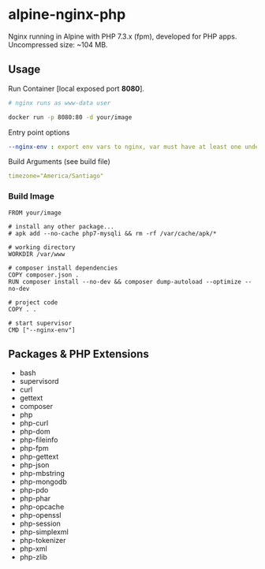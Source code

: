 alpine-nginx-php
================

Nginx running in Alpine with PHP 7.3.x (fpm), developed for PHP apps.
Uncompressed size: ~104 MB.

## Usage

Run Container [local exposed port **8080**].

```sh
# nginx runs as www-data user

docker run -p 8080:80 -d your/image
```

Entry point options
```yaml
--nginx-env : export env vars to nginx, var must have at least one underscore, ie: *APP_ENV*, *APP_TZ*.
```

Build Arguments (see build file)
```yaml
timezone="America/Santiago"
```

### Build Image

```docker
FROM your/image

# install any other package...
# apk add --no-cache php7-mysqli && rm -rf /var/cache/apk/*

# working directory
WORKDIR /var/www

# composer install dependencies
COPY composer.json .
RUN composer install --no-dev && composer dump-autoload --optimize --no-dev

# project code
COPY . .

# start supervisor
CMD ["--nginx-env"]
```

## Packages & PHP Extensions

- bash
- supervisord
- curl
- gettext
- composer
- php
- php-curl
- php-dom
- php-fileinfo
- php-fpm
- php-gettext
- php-json
- php-mbstring
- php-mongodb
- php-pdo
- php-phar
- php-opcache
- php-openssl
- php-session
- php-simplexml
- php-tokenizer
- php-xml
- php-zlib
